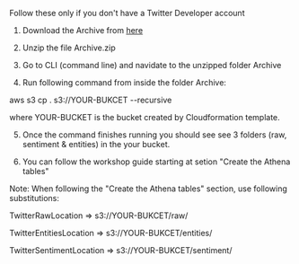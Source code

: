 Follow these only if you don't have a Twitter Developer account

1. Download the Archive from <a href="https://s3-eu-west-1.amazonaws.com/socialmediaanalytics-5-tweetsbucket-8joer2fhzeoe/Archive.zip"> here </a>

2. Unzip the file Archive.zip

3. Go to CLI (command line) and navidate to the unzipped folder Archive 

4. Run following command from inside the folder Archive:

aws s3 cp . s3://YOUR-BUKCET --recursive

where YOUR-BUCKET is the bucket created by Cloudformation template.

5. Once the command finishes running you should see see 3 folders (raw, sentiment & entities) in the your bucket.

6. You can follow the workshop guide starting at setion "Create the Athena tables"

Note: When following the "Create the Athena tables" section, use following substitutions:

TwitterRawLocation => s3://YOUR-BUKCET/raw/
  
TwitterEntitiesLocation => s3://YOUR-BUKCET/entities/
  
TwitterSentimentLocation => s3://YOUR-BUKCET/sentiment/

